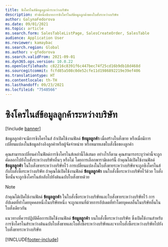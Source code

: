 ```yaml
---
title: ซิงโครไนส์ข้อมูลลูกค้าระหว่างบริษัท
description: หัวข้อนี้อธิบายการซิงโครไนส์ข้อมูลลูกค้าของใบสั่งระหว่างบริษัท
author: GalynaFedorova
ms.date: 09/01/2021
ms.topic: article
ms.search.form: SalesTableListPage, SalesCreateOrder, SalesTable
audience: Application User
ms.reviewer: kamaybac
ms.search.region: Global
ms.author: v-gfedorova
ms.search.validFrom: 2021-09-01
ms.dyn365.ops.version: 10.0.22
ms.openlocfilehash: c82216c8391f6c447bec74f25cd16b9db18d468d
ms.sourcegitcommit: fcfd85a508c0de52cfe11d1986892219e39ef406
ms.translationtype: HT
ms.contentlocale: th-TH
ms.lasthandoff: 09/23/2021
ms.locfileid: "7548566"
---
```

# <a name="synchronize-intercompany-customer-information"></a>ซิงโครไนส์ข้อมูลลูกค้าระหว่างบริษัท

[!include [banner](../../includes/banner.md)]

ข้อมูลลูกค้าจะมีการซิงโครไนส์ ถ้าเปิดใช้งานฟิลด์ **ข้อมูลลูกค้า** เมื่อสร้างใบสั่งขาย หรือเมื่อมีการเปลี่ยนแปลงในข้อมูลอ้างอิงลูกค้าหรือผู้จัดจำหน่าย หรือหมายเลขใบสั่งซื้อของลูกค้า

คุณสามารถเปลี่ยนค่าในฟิลด์การซิงโครไนส์เหล่านี้ได้เสมอ อย่างไรก็ตาม คุณสามารถระบุว่าค่านี้จะถูกคัดลอกไปยังใบสั่งระหว่างบริษัทอื่นๆ หรือไม่ โดยการเลือกพารามิเตอร์นี้ ถ้าคุณได้เปิดใช้งานฟิลด์ **ข้อมูลลูกค้า** ในใบสั่งขายระหว่างบริษัทไว้ การเปลี่ยนแปลงในใบสั่งขายระหว่างบริษัทจะถูกซิงโครไนส์กับใบสั่งซื้อระหว่างบริษัท ถ้าคุณได้เปิดใช้งานฟิลด์ **ข้อมูลลูกค้า** บนใบสั่งซื้อระหว่างบริษัทไว้ด้วย ใบสั่งซื้อนั้นจะถูกซิงโครไนส์กลับไปยังต้นฉบับใบสั่งขายด้วย

> [!NOTE]
> ถ้าคุณได้เปิดใช้งานฟิลด์ **ข้อมูลลูกค้า** ในใบสั่งซื้อระหว่างบริษัทและใบสั่งขายระหว่างบริษัทไว้ การอัปเดตที่ทำโดยบุคคลหนึ่งในบริษัทหนึ่ง จะถูกแทนที่ด้วยการอัปเดตที่ทำโดยบุคคลอื่นในบริษัทอื่นในใบสั่งเดียวกัน

แนวทางที่ควรปฏิบัติคือการเปิดใช้งานฟิลด์ **ข้อมูลลูกค้า** บนใบสั่งซื้อระหว่างบริษัท ซึ่งเปิดใช้งานสำหรับการซิงโครไนส์ระหว่างต้นฉบับใบสั่งขายและใบสั่งซื้อระหว่างบริษัทและจากใบสั่งซื้อระหว่างบริษัทไปยังใบสั่งขายระหว่างบริษัท

[!INCLUDE[footer-include](../../includes/footer-banner.md)]
